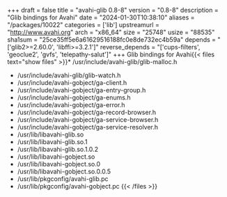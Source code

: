 +++
draft = false
title = "avahi-glib 0.8-8"
version = "0.8-8"
description = "Glib bindings for Avahi"
date = "2024-01-30T10:38:10"
aliases = "/packages/10022"
categories = ['lib']
upstreamurl = "http://www.avahi.org"
arch = "x86_64"
size = "25748"
usize = "88535"
sha1sum = "25ce35ff5e6a61629516188fc0e8de732ec4b59a"
depends = "['glib2>=2.60.0', 'libffi>=3.2.1']"
reverse_depends = "['cups-filters', 'geoclue2', 'gvfs', 'telepathy-salut']"
+++
Glib bindings for Avahi{{< files text="show files" >}}* /usr/include/avahi-glib/glib-malloc.h
* /usr/include/avahi-glib/glib-watch.h
* /usr/include/avahi-gobject/ga-client.h
* /usr/include/avahi-gobject/ga-entry-group.h
* /usr/include/avahi-gobject/ga-enums.h
* /usr/include/avahi-gobject/ga-error.h
* /usr/include/avahi-gobject/ga-record-browser.h
* /usr/include/avahi-gobject/ga-service-browser.h
* /usr/include/avahi-gobject/ga-service-resolver.h
* /usr/lib/libavahi-glib.so
* /usr/lib/libavahi-glib.so.1
* /usr/lib/libavahi-glib.so.1.0.2
* /usr/lib/libavahi-gobject.so
* /usr/lib/libavahi-gobject.so.0
* /usr/lib/libavahi-gobject.so.0.0.5
* /usr/lib/pkgconfig/avahi-glib.pc
* /usr/lib/pkgconfig/avahi-gobject.pc
{{< /files >}}